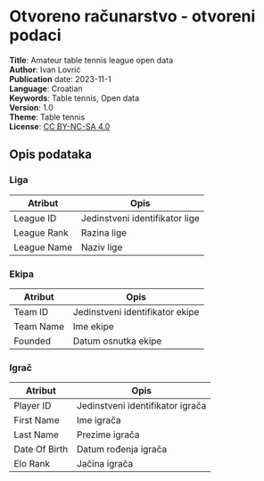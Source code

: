 # Otvoreno računarstvo - otvoreni podaci

**Title**: Amateur table tennis league open data<br>
**Author**: Ivan Lovrić<br>
**Publication** date: 2023-11-1<br>
**Language**: Croatian<br>
**Keywords**: Table tennis, Open data<br>
**Version**: 1.0<br>
**Theme**: Table tennis<br>
**License**: [CC BY-NC-SA 4.0](https://creativecommons.org/licenses/by-nc-sa/4.0/deed.en)<br>

## Opis podataka

### Liga

| Atribut         | Opis                            |
|-----------------|---------------------------------|
| League ID       | Jedinstveni identifikator lige  |
| League Rank     | Razina lige                     |
| League Name     | Naziv lige                      |

### Ekipa

| Atribut   | Opis                            |
|-----------|---------------------------------|
| Team ID   | Jedinstveni identifikator ekipe |
| Team Name | Ime ekipe                       |
| Founded   | Datum osnutka ekipe             |

### Igrač

| Atribut       | Opis                             |
|---------------|----------------------------------|
| Player ID     | Jedinstveni identifikator igrača |
| First Name    | Ime igrača                       |
| Last Name     | Prezime igrača                   |
| Date Of Birth | Datum rođenja igrača             |
| Elo Rank      | Jačina igrača                    |


